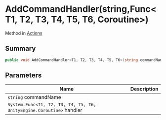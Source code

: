 # AddCommandHandler(string,Func\<T1, T2, T3, T4, T5, T6, Coroutine>)

Method in [Actions](./)

## Summary

```csharp
public void AddCommandHandler<T1, T2, T3, T4, T5, T6>(string commandName, Func<T1, T2, T3, T4, T5, T6, Coroutine> handler);
```

## Parameters

| Name                                                                 | Description |
| -------------------------------------------------------------------- | ----------- |
| `string` commandName                                                 |             |
| `System.Func<T1, T2, T3, T4, T5, T6, UnityEngine.Coroutine>` handler |             |
